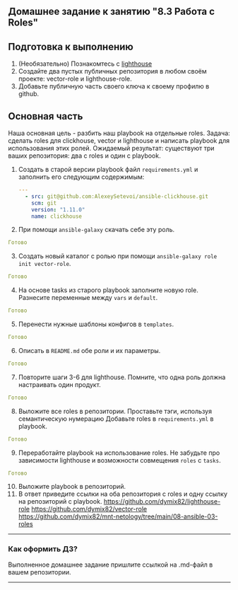 ## Домашнее задание к занятию "8.3 Работа с Roles"

## Подготовка к выполнению
1. (Необязательно) Познакомтесь с [lighthouse](https://youtu.be/ymlrNlaHzIY?t=929)
2. Создайте два пустых публичных репозитория в любом своём проекте: vector-role и lighthouse-role.
3. Добавьте публичную часть своего ключа к своему профилю в github.

## Основная часть

Наша основная цель - разбить наш playbook на отдельные roles. Задача: сделать roles для clickhouse, vector и lighthouse и написать playbook для использования этих ролей. Ожидаемый результат: существуют три ваших репозитория: два с roles и один с playbook.

1. Создать в старой версии playbook файл `requirements.yml` и заполнить его следующим содержимым:

   ```yaml
   ---
     - src: git@github.com:AlexeySetevoi/ansible-clickhouse.git
       scm: git
       version: "1.11.0"
       name: clickhouse 
   ```

2. При помощи `ansible-galaxy` скачать себе эту роль.
```yaml
Готово
```
3. Создать новый каталог с ролью при помощи `ansible-galaxy role init vector-role`.
```yaml
Готово
```
4. На основе tasks из старого playbook заполните новую role. Разнесите переменные между `vars` и `default`. 
```yaml
Готово
```
5. Перенести нужные шаблоны конфигов в `templates`.
```yaml
Готово
```
6. Описать в `README.md` обе роли и их параметры.
```yaml
Готово
```
7. Повторите шаги 3-6 для lighthouse. Помните, что одна роль должна настраивать один продукт.
```yaml
Готово
```
8. Выложите все roles в репозитории. Проставьте тэги, используя семантическую нумерацию Добавьте roles в `requirements.yml` в playbook.
```yaml
Готово
```
9. Переработайте playbook на использование roles. Не забудьте про зависимости lighthouse и возможности совмещения `roles` с `tasks`.
```yaml
Готово
```
10. Выложите playbook в репозиторий.
11. В ответ приведите ссылки на оба репозитория с roles и одну ссылку на репозиторий с playbook.
https://github.com/dymix82/lighthouse-role
https://github.com/dymix82/vector-role
https://github.com/dymix82/mnt-netology/tree/main/08-ansible-03-roles
---

### Как оформить ДЗ?

Выполненное домашнее задание пришлите ссылкой на .md-файл в вашем репозитории.

---